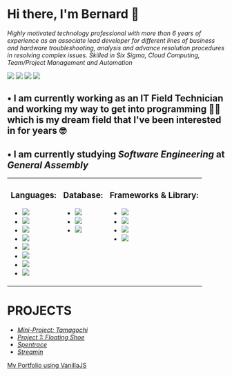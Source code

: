 <h1> Hi there, I'm Bernard 👋 </h1>

<!--
**nard-calma/nard-calma** is a ✨ _special_ ✨ repository because its `README.md` (this file) appears on your GitHub profile.

Here are some ideas to get you started:




- 🔭 I’m currently working on ...
- 🌱 I’m currently learning ...
- 👯 I’m looking to collaborate on ...
- 🤔 I’m looking for help with ...
- 💬 Ask me about ...
- 📫 How to reach me: ...
- 😄 Pronouns: ...
- ⚡ Fun fact: ...
-->

<em>Highly motivated technology professional with more than 6 years of experience as an associate lead developer for different lines of business and hardware troubleshooting, analysis and advance resolution procedures in resolving complex issues. Skilled in Six Sigma, Cloud Computing, Team/Project Management and Automation </em>

<a href="https://www.linkedin.com/in/bernard-calma/"><img src="https://img.shields.io/badge/LinkedIn-0077B5?style=for-the-badge&logo=linkedin&logoColor=white"/></a>
<a href="https://www.facebook.com/Ryzrnd.Shop/"><img src="https://img.shields.io/badge/Facebook-1877F2?style=for-the-badge&logo=facebook&logoColor=white"/></a>
<a href="https://stackoverflow.com/users/19430825/bernard-calma"><img src="https://img.shields.io/badge/Stack_Overflow-FE7A16?style=for-the-badge&logo=stack-overflow&logoColor=white"/></a>
<a href="https://github.com/Bernard-Calma"><img src="https://img.shields.io/badge/GitHub-100000?style=for-the-badge&logo=github&logoColor=white"/></a>


<h2><strong>• I am currently working as an IT Field Technician and working my way to get into programming 👨‍💻 which is my dream field that I've been interested in for years 🤓</strong></h2>
<h2><strong>• I am currently studying <em>Software Engineering</em> at <em>General Assembly</em></strong></h2>

<table>
    <tr>
        <td valign="top">
            <h3><strong>Languages:</strong></h3>
                <ul>
                    <li><img src="https://img.shields.io/badge/HTML5-E34F26?style=for-the-badge&logo=html5&logoColor=white"/></li>
                    <li><img src="https://img.shields.io/badge/CSS3-1572B6?style=for-the-badge&logo=css3&logoColor=white"/></li>
                    <li><img src="https://img.shields.io/badge/JavaScript-323330?style=for-the-badge&logo=javascript&logoColor=F7DF1E"/></li>
                    <li><img src="https://img.shields.io/badge/Java-ED8B00?style=for-the-badge&logo=java&logoColor=white"/></li>
                    <li><img src="https://img.shields.io/badge/C%2B%2B-00599C?style=for-the-badge&logo=c%2B%2B&logoColor=white"/></li>
                    <li><img src="https://img.shields.io/badge/Lua-2C2D72?style=for-the-badge&logo=lua&logoColor=white"/></li>
                    <li><img src="https://img.shields.io/badge/Python-FFD43B?style=for-the-badge&logo=python&logoColor=blue"/></li>
                    <li><img src="https://img.shields.io/badge/Arduino-00979D?style=for-the-badge&logo=Arduino&logoColor=white"/></li>
                </ul>
        </td>
        <td valign="top"> 
            <h3><strong>Database:</strong></h3>
                <ul>
                    <li><img src="https://img.shields.io/badge/MySQL-005C84?style=for-the-badge&logo=mysql&logoColor=white"/></li>
                    <li><img src="https://img.shields.io/badge/SQLite-07405E?style=for-the-badge&logo=sqlite&logoColor=white"/></li>
                    <li><img src="https://img.shields.io/badge/MongoDB-4EA94B?style=for-the-badge&logo=mongodb&logoColor=white"/></li>
                </ul>
        </td> 
        <td valign="top"> 
            <h3><strong>Frameworks & Library:</strong></h3>
                <ul>
                    <li><img src="https://img.shields.io/badge/.NET-512BD4?style=for-the-badge&logo=dotnet&logoColor=white"/></li>
                    <li><img src="https://img.shields.io/badge/jQuery-0769AD?style=for-the-badge&logo=jquery&logoColor=white"/></li>
                    <li><img src="https://img.shields.io/badge/Node.js-339933?style=for-the-badge&logo=nodedotjs&logoColor=whitee"/></li>
                    <li><img src="https://img.shields.io/badge/Shell_Script-121011?style=for-the-badge&logo=gnu-bash&logoColor=white"/></li>
                </ul> 
         </td>
    </tr>
</table>

<h1> PROJECTS </h1>
<ul>
    <i>
        <li><a href="https://bernard-calma.github.io/tamagotchi-project/">Mini-Project: Tamagochi</a>
        <li><a href="https://bernard-calma.github.io/project-1/">Project 1: Floating Shoe</a>
<!--         <li><a href="https://papuros.netlify.app/">Papuros</a> -->
        <li><a href="http://spentrace.herokuapp.com/plan/">Spentrace</a>
        <li><a href="http://stream-in.herokuapp.com">Streamin</a>
    </i>
</ul>


<a href="https://bernard-calma.github.io/My_Portfolio/" target="_blank" >My Portfolio using VanillaJS</a>

<!-- [![GitHub Streak](https://streak-stats.demolab.com/?user=bernard-calma)](https://git.io/streak-stats) -->
